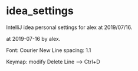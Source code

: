 # idea_settings
IntelliJ idea personal settings for alex at 2019/07/16.

at 2019-07-16 by alex.

Font: Courier New
Line spacing: 1.1

Keymap: modify Delete Line --> Ctrl+D

